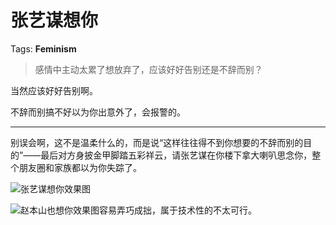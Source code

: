 # 张艺谋想你

Tags: **Feminism**

> 感情中主动太累了想放弃了，应该好好告别还是不辞而别？



当然应该好好告别啊。

不辞而别搞不好以为你出意外了，会报警的。



---

别误会啊，这不是温柔什么的，而是说“这样往往得不到你想要的不辞而别的目的”——最后对方身披金甲脚踏五彩祥云，请张艺谋在你楼下拿大喇叭思念你，整个朋友圈和家族都以为你失踪了。

![](https://picx.zhimg.com/50/v2-f7e35c1ab79e95b7057ec84faefbfd0b_720w.jpg?source=1940ef5c)张艺谋想你效果图  


![](https://picx.zhimg.com/50/v2-4a5b2e98ff2a5fc33c7dd1f1f749dc87_720w.jpg?source=1940ef5c)赵本山也想你效果图容易弄巧成拙，属于技术性的不太可行。



